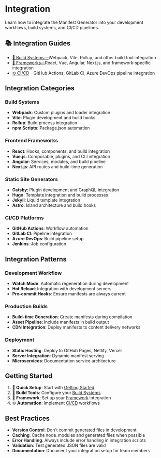 # Integration

Learn how to integrate the Manifest Generator into your development workflows, build systems, and CI/CD pipelines.

## 📚 Integration Guides

- [🔧 Build Systems—](build-systems.md)Webpack, Vite, Rollup, and other build tool integration
- [🚀 Frameworks—](frameworks.md)React, Vue, Angular, Next.js, and framework-specific integration
- [⚙️ CI/CD](ci-cd.md) - GitHub Actions, GitLab CI, Azure DevOps pipeline integration

## Integration Categories

### Build Systems
- **Webpack**: Custom plugins and loader integration
- **Vite**: Plugin development and build hooks
- **Rollup**: Build process integration
- **npm Scripts**: Package.json automation

### Frontend Frameworks
- **React**: Hooks, components, and build integration
- **Vue.js**: Composable, plugins, and CLI integration
- **Angular**: Services, modules, and build pipeline
- **Next.js**: API routes and build-time generation

### Static Site Generators
- **Gatsby**: Plugin development and GraphQL integration
- **Hugo**: Template integration and build processes
- **Jekyll**: Liquid template integration
- **Astro**: Island architecture and build hooks

### CI/CD Platforms
- **GitHub Actions**: Workflow automation
- **GitLab CI**: Pipeline integration
- **Azure DevOps**: Build pipeline setup
- **Jenkins**: Job configuration

## Integration Patterns

### Development Workflow
- **Watch Mode**: Automatic regeneration during development
- **Hot Reload**: Integration with development servers
- **Pre-commit Hooks**: Ensure manifests are always current

### Production Builds
- **Build-time Generation**: Create manifests during compilation
- **Asset Pipeline**: Include manifests in build output
- **CDN Integration**: Deploy manifests to content delivery networks

### Deployment
- **Static Hosting**: Deploy to GitHub Pages, Netlify, Vercel
- **Server Integration**: Dynamic manifest serving
- **Microservices**: Documentation service architecture

## Getting Started

1. 🚀 **Quick Setup**: Start with [Getting Started](../getting-started/)
2. 🔧 **Build Tools**: Configure your [Build Systems](build-systems.md)
3. 🚀 **Framework**: Set up your [Framework](frameworks.md) integration
4. ⚙️ **Automation**: Implement [CI/CD](ci-cd.md) workflows

## Best Practices

- **Version Control**: Don't commit generated files in development
- **Caching**: Cache node_modules and generated files when possible
- **Error Handling**: Always include error handling in integration scripts
- **Validation**: Test generated JSON files are valid
- **Documentation**: Document your integration setup for team members
